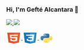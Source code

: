 ### Hi, I'm Gefté Alcantara 👋

<div style="display: inline_block">
  <a href="https://github.com/Gefte">
  <img height="185em" src="https://github-readme-stats.vercel.app/api?username=Gefte&show_icons=true&theme=dracula&include_all_commits=true&count_private=true"/>
  <img height="185em" src="https://github-readme-stats.vercel.app/api/top-langs/?username=Gefte&layout=compact&langs_count=7&theme=dracula"/>
</div>

<div style="display: inline_block"><br>
  <img align="center" alt="Gef-HTML" height="30" width="40" src="https://raw.githubusercontent.com/devicons/devicon/master/icons/html5/html5-original.svg">
  <img align="center" alt="Gef-CSS" height="30" width="40" src="https://raw.githubusercontent.com/devicons/devicon/master/icons/css3/css3-original.svg">
  <img align="center" alt="Gef-Python" height="30" width="40" src="https://raw.githubusercontent.com/devicons/devicon/master/icons/python/python-original.svg">
</div>

